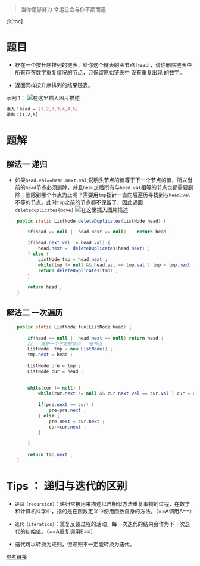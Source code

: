 ﻿> 当你足够努力 幸运总会与你不期而遇

@[toc]
# 题目

- 存在一个按升序排列的链表，给你这个链表的头节点 head ，请你删除链表中所有存在数字重复情况的节点，只保留原始链表中 没有重复出现 的数字。

- 返回同样按升序排列的结果链表。


示例 1：
![在这里插入图片描述](https://img-blog.csdnimg.cn/d40c2a7dfb864b24ad3baa43fa56fb77.png?x-oss-process=image/watermark,type_ZHJvaWRzYW5zZmFsbGJhY2s,shadow_50,text_Q1NETiBAUXVhbnR1bVlvdQ==,size_20,color_FFFFFF,t_70,g_se,x_16)

```bash
输入：head = [1,2,3,3,4,4,5]
输出：[1,2,5]
```


# 题解

## 解法一 递归
- 如果`head.val==head.next.val`,说明头节点的值等于下ー个节点的值，所以当前的`head`节点必须删除，并且`head`之后所有与`head.val`相等的节点也都需要删除；删除到哪个节点为止呢？需要用`tmp`指针一直向后遍历寻找到与`head.val`不等的节点。此时`tmp`之前的节点都不保留了，因此返回 `deleteduplicates(move)`
![在这里插入图片描述](https://img-blog.csdnimg.cn/ed81aa15adfb4090ba96b54f794dadfb.png?x-oss-process=image/watermark,type_ZHJvaWRzYW5zZmFsbGJhY2s,shadow_50,text_Q1NETiBAUXVhbnR1bVlvdQ==,size_20,color_FFFFFF,t_70,g_se,x_16)

```java
    public static ListNode deleteDuplicates(ListNode head) {

    	if(head == null || head.next == null)    return head ;
    	
    	if(head.next.val != head.val) {
    		head.next =  deleteDuplicates(head.next) ;
    	} else {
    		ListNode tmp = head.next ;
    		while(tmp != null && head.val == tmp.val ) tmp = tmp.next ;
    		return deleteDuplicates(tmp) ;
    	}
    	
    	return head ;
    }
```

## 解法二 一次遍历

```java
    public static ListNode fun(ListNode head) {
    	
    	if(head == null || head.next == null) return head ;
    	//   维护一个不变的节点   哑节点
    	ListNode  tmp = new ListNode() ;
    	tmp.next = head ;
    	
    	ListNode pre = tmp ;
    	ListNode cur = head ;
    	
    	
    	while(cur != null) {
    		while(cur.next != null && cur.next.val == cur.val ) cur = cur.next ;
    		
    		if(pre.next == cur) {
    			pre=pre.next ;
    		} else {
    			pre.next = cur.next ;
    			cur=cur.next ;
    		}
    		
    	}
    	
    	return tmp.next ;
    }
```

# Tips ： 递归与迭代的区别
- `递归（recursion）`：递归常被用来描述以自相似方法重复事物的过程，在数学和计算机科学中，指的是在函数定义中使用函数自身的方法。（==A调用A==）

- `迭代（iteration）`：重复反馈过程的活动，每一次迭代的结果会作为下一次迭代的初始值。（==A重复调用B==）

- 迭代可以转换为递归，但递归不一定能转换为迭代。

[参考链接](https://www.jianshu.com/p/32bcc45efd32) 

